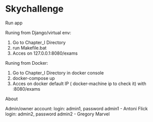 # Skychallenge
Run app

Runing from Django/virtual env:

1. Go to Chapter_I Directory
2. run Makefile.bat
3. Acces on 127.0.0.1:8080/exams

Runing from Docker:

1. Go to Chapter_I Directory in docker console
3. docker-compose up
4. Acces on docker default IP ( docker-machine ip to check it) with :8080/exams


About

Admin/owner account:
login: admin1, password admin1 - Antoni Flick                                               
login: admin2, password admin2 - Gregory Marvel

